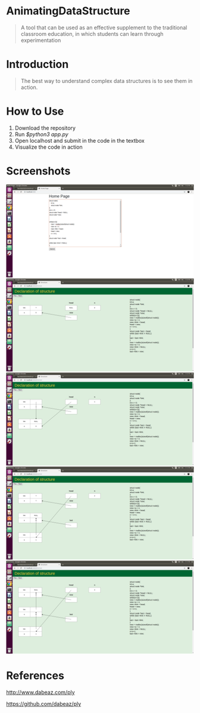 # AnimatingDataStructure

> A tool that can be used as an effective supplement to the traditional classroom education, in which students can learn through experimentation

# Introduction

> The best way to understand complex data structures is to see them in action.

# How to Use

 1. Download the repository
 2. Run _$python3 app.py_
 3. Open localhost and submit in the code in the textbox
 4. Visualize the code in action
 
# Screenshots

![](images/tl1.png)
![](images/tl2.png)
![](images/tl3.png)
![](images/tl4.png)
![](images/tl5.png)




# References

http://www.dabeaz.com/ply

https://github.com/dabeaz/ply
